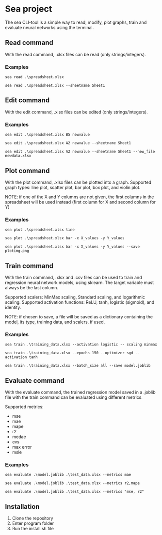 # Sea project

The sea CLI-tool is a simple way to read, modify, plot graphs, train and evaluate neural networks using the terminal.

## Read command

With the read command, .xlsx files can be read (only strings/integers).

### Examples

```console
sea read .\spreadsheet.xlsx

sea read .\spreadsheet.xlsx --sheetname Sheet1
```

## Edit command

With the edit command, .xlsx files can be edited (only strings/integers).

### Examples

```console
sea edit .\spreadsheet.xlsx B5 newvalue

sea edit .\spreadsheet.xlsx A2 newvalue --sheetname Sheet1

sea edit .\spreadsheet.xlsx A2 newvalue --sheetname Sheet1 --new_file newdata.xlsx
```

## Plot command

With the plot command, .xlsx files can be plotted into a graph.
Supported graph types: line plot, scatter plot, bar plot, box plot, and violin plot.

NOTE: if one of the X and Y columns are not given, the first columns in the spreadsheet will be used instead (first column for X and second column for Y)

### Examples

```console
sea plot .\spreadsheet.xlsx line

sea plot .\spreadsheet.xlsx bar -x X_values -y Y_values

sea plot .\spreadsheet.xlsx bar -x X_values -y Y_values --save plotimg.png
```

## Train command

With the train command, .xlsx and .csv files can be used to train and regression neural network models, using sklearn. The target variable must always be the last column.

Supported scalers: MinMax scaling, Standard scaling, and logarithmic scaling. Supported activation functions: ReLU, tanh, logistic (sigmoid), and identity.

NOTE: if chosen to save, a file will be saved as a dictionary containing the model, its type, training data, and scalers, if used.

### Examples

```console
sea train .\training_data.xlsx --activation logistic -- scaling minmax

sea train .\training_data.xlsx --epochs 150 --optimizer sgd --activation tanh

sea train .\training_data.xlsx --batch_size all --save model.joblib
```

## Evaluate command

With the evaluate command, the trained regression model saved in a .joblib file with the train command can be evaluated using different metrics.

Supported metrics: 
- mse 
- mae 
- mape 
- r2 
- medae 
- evs 
- max error 
- msle

### Examples

```console
sea evaluate .\model.joblib .\test_data.xlsx --metrics mae

sea evaluate .\model.joblib .\test_data.xlsx --metrics r2,mape

sea evaluate .\model.joblib .\test_data.xlsx --metrics "mse, r2"
```

## Installation

1. Clone the repository
2. Enter program folder
3. Run the install.sh file
